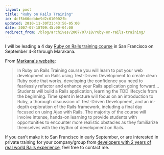 ```yaml
---
layout: post
title: "Ruby on Rails Training"
id: 4cf5b66cdabe9d2c610002fb
updated: 2010-11-30T21:43:56-05:00
date: 2007-07-18T09:45:00-04:00
redirect_from: /blog/archives/2007/07/18/ruby-on-rails-training/
---
```


I will be leading a 4 day [Ruby on Rails training course](http://marakana.com/training/ruby/ruby_on_rails.html?a=collectiveidea) in San Francisco on September 4-8 through Marakana.

From [Markana's website](http://marakana.com/training/ruby/ruby_on_rails.html?a=collectiveidea):

> In Ruby on Rails Training course you will learn to put your web development on Rails using Test-Driven Development to create clean Ruby code that works, developing the confidence you need to fearlessly refactor and enhance your Rails application going forward…Students will build a Rails application, learning the TDD lifecycle from the beginning. Time spent in lecture will focus on an introduction to Ruby, a thorough discussion of Test-Driven Development, and an in-depth exploration of the Rails framework, including a final day focused on using Ajax with Rails. The majority of the course will involve intense, hands-on learning to provide students with opportunities to encounter more realistic obstacles as they familiarize themselves with the rhythm of development on Rails.

If you can't make it to San Francisco in early September, or are interested in private training for your company/group from [developers with 2 years of real world Rails experience](http://collectiveidea.com), feel free to contact me.
